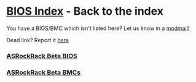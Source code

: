 # [BIOS Index](/beta_bios/beta_bios.md) - Back to the index

You have a BIOS/BMC which isn't listed here? Let us know in a [modmail!](https://www.reddit.com/message/compose?to=%2Fr%2FASRock)

Dead link? Report it [here](https://forms.gle/ApqAN72vS6sxzFnm7)

### [ASRockRack Beta BIOS](beta_bios_rack/beta_bios_rack_bios)

### [ASRockRack Beta BMCs](beta_bios_rack/beta_bios_rack_bmc)